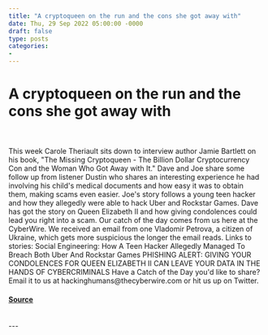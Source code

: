 ```yaml
---
title: "A cryptoqueen on the run and the cons she got away with"
date: Thu, 29 Sep 2022 05:00:00 -0000
draft: false
type: posts
categories: 
- 
---
```

# A cryptoqueen on the run and the cons she got away with

<br/>

<br/>
This week Carole Theriault sits down to interview author Jamie Bartlett on his book, "The Missing Cryptoqueen - The Billion Dollar Cryptocurrency Con and the Woman Who Got Away with It." Dave and Joe share some follow up from listener Dustin who shares an interesting experience he had involving his child's medical documents and how easy it was to obtain them, making scams even easier. Joe's story follows a young teen hacker and how they allegedly were able to hack Uber and Rockstar Games. Dave has got the story on Queen Elizabeth II and how giving condolences could lead you right into a scam. Our catch of the day comes from us here at the CyberWire. We received an email from one Vladomir Petrova, a citizen of Ukraine, which gets more suspicious the longer the email reads. Links to stories: Social Engineering: How A Teen Hacker Allegedly Managed To Breach Both Uber And Rockstar Games PHISHING ALERT: GIVING YOUR CONDOLENCES FOR QUEEN ELIZABETH II CAN LEAVE YOUR DATA IN THE HANDS OF CYBERCRIMINALS Have a Catch of the Day you'd like to share? Email it to us at hackinghumans@thecyberwire.com or hit us up on Twitter.

#### [Source](https://thecyberwire.com/podcasts/hacking-humans/214/notes)

<br/>
---
